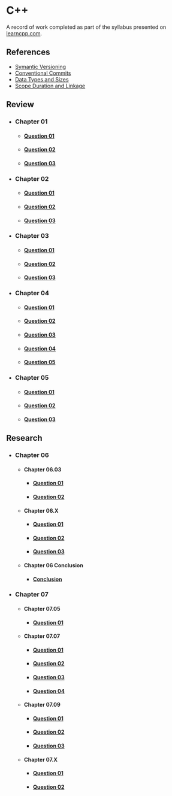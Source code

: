 # C++

A record of work completed as part of the syllabus presented on [learncpp.com](https://www.learncpp.com).

## References

- [Symantic Versioning](./References/SymanticVersioning.md)
- [Conventional Commits](./References/ConventionalCommits.md)
- [Data Types and Sizes](./References/DataTypesSizes.md)
- [Scope Duration and Linkage](ReferenceMaterial/ScopeDurationLinkage.md)

## Review

- ### Chapter 01

  - #### [Question 01](Chapter01/Question01.md)

  - #### [Question 02](Chapter01/Question02.md)

  - #### [Question 03](Chapter01/Question03.md)

- ### Chapter 02

  - #### [Question 01](Chapter02/Question01.md)

  - #### [Question 02](Chapter02/Question02.md)

  - #### [Question 03](Chapter02/Question03.md)

- ### Chapter 03

  - #### [Question 01](Chapter03/Question01.md)

  - #### [Question 02](Chapter03/Question02.md)

  - #### [Question 03](Chapter03/Question03.md)

- ### Chapter 04

  - #### [Question 01](Chapter04/Question01.md)

  - #### [Question 02](Chapter04/Question02.md)

  - #### [Question 03](Chapter04/Question03.md)

  - #### [Question 04](Chapter04/Question04.md)

  - #### [Question 05](Chapter04/Question05.md)

- ### Chapter 05

  - #### [Question 01](Chapter05/Question01.md)

  - #### [Question 02](Chapter05/Question02.md)

  - #### [Question 03](Chapter05/Question03.md)

## Research

- ### Chapter 06

  - #### Chapter 06.03

    - #### [Question 01](Chapter06_03/Question01.md)

    - #### [Question 02](Chapter06_03/Question02.md)

  - #### Chapter 06.X

    - #### [Question 01](Chapter06_X/Question01.md)

    - #### [Question 02](Chapter06_X/Question02.md)

    - #### [Question 03](Chapter06_X/Question03.md)

  - #### Chapter 06 Conclusion

    - #### [Conclusion](Chapter06/Chapter06_Conclusion.md)

- ### Chapter 07
  
  - #### Chapter 07.05
  
    - #### [Question 01](Chapter07/Chapter07_05/Question01.md)

  - #### Chapter 07.07

    - #### [Question 01](Chapter07/Chapter07_07/Question01.md)

    - #### [Question 02](Chapter07/Chapter07_07/Question02.md)

    - #### [Question 03](Chapter07/Chapter07_07/Question03.md)

    - #### [Question 04](Chapter07/Chapter07_07/Question04.md)

  - #### Chapter 07.09

    - #### [Question 01](Chapter07/Chapter07_09/Question01.md)

    - #### [Question 02](Chapter07/Chapter07_09/Question02.md)

    - #### [Question 03](Chapter07/Chapter07_09/Question03.md)
  
  - #### Chapter 07.X

    - #### [Question 01](Chapter07/Chapter07_X/Question01.md)
  
    - #### [Question 02](Chapter07/Chapter07_X/Question02.md)